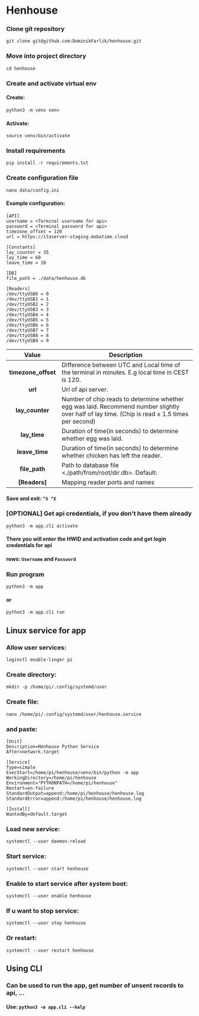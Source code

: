 # Henhouse

### Clone git repository
`git clone git@github.com:DominikFarlik/henhouse.git`
### Move into project directory
`cd henhouse`
### Create and activate virtual env
#### Create:
`python3 -m venv venv`
#### Activate:
`source venv/bin/activate`
### Install requirements
`pip install -r requirements.txt`
### Create configuration file
`nano data/config.ini`
#### Example configuration:
```
[API]
username = <Terminal username for api>
password = <Terminal password for api>
timezone_offset = 120
url = https://itaserver-staging.mobatime.cloud

[Constants]
lay_counter = 35
lay_time = 60
leave_time = 10

[DB]
file_path = ./data/henhouse.db

[Readers]
/dev/ttyUSB0 = 0
/dev/ttyUSB1 = 1
/dev/ttyUSB2 = 2
/dev/ttyUSB3 = 3
/dev/ttyUSB4 = 4
/dev/ttyUSB5 = 5
/dev/ttyUSB6 = 6
/dev/ttyUSB7 = 7
/dev/ttyUSB8 = 8
/dev/ttyUSB9 = 9
```
|      **Value**      | Description                                                                                                                                    |
|:-------------------:|------------------------------------------------------------------------------------------------------------------------------------------------|
| **timezone_offset** | Difference between UTC and Local time of the terminal in minutes. E.g local time in CEST is 120.                                               |
|       **url**       | Url of api server.                                                                                                                             |
|   **lay_counter**   | Number of chip reads to determine whether egg was laid. Recommend number slightly over half of lay time. (Chip is read ± 1.5 times per second) |
|    **lay_time**     | Duration of time(in seconds) to determine whether egg was laid.                                                                                |
|   **leave_time**    | Duration of time(in seconds) to determine whether chicken has left the reader.                                                                 |
|    **file_path**    | Path to database file <./path/from/root/dir.db>. Default:                                                                                      |
|    **[Readers]**    | Mapping reader ports and names                                                                                                                 |
#### Save and exit: `^S ^X`
### [OPTIONAL] Get api credentials, if you don't have them already
`python3 -m app.cli activate`
#### There you will enter the HWID and activation code and get login credentials for api
#### rows: `Username` and `Password`

### Run program
`python3 -m app`
#### or
`python3 -m app.cli run`

## Linux service for app
### Allow user services:
`loginctl enable-linger pi`
### Create directory:
`mkdir -p /home/pi/.config/systemd/user`
### Create file:
`nano /home/pi/.config/systemd/user/henhouse.service`
### and paste:
```
[Unit]
Description=Henhouse Python Service
After=network.target

[Service]
Type=simple
ExecStart=/home/pi/henhouse/venv/bin/python -m app
WorkingDirectory=/home/pi/henhouse
Environment="PYTHONPATH=/home/pi/henhouse"
Restart=on-failure
StandardOutput=append:/home/pi/henhouse/henhouse.log
StandardError=append:/home/pi/henhouse/henhouse.log

[Install]
WantedBy=default.target
```
### Load new service:
`systemctl --user daemon-reload`
### Start service:
`systemctl --user start henhouse`
### Enable to start service after system boot:
`systemctl --user enable henhouse`
### If u want to stop service:
`systemctl --user stop henhouse`
### Or restart:
`systemctl --user restart henhouse`

## Using CLI
### Can be used to run the app, get number of unsent records to api, ...
#### Use: `python3 -m app.cli --help`


